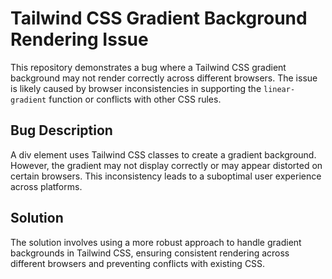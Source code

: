 # Tailwind CSS Gradient Background Rendering Issue

This repository demonstrates a bug where a Tailwind CSS gradient background may not render correctly across different browsers. The issue is likely caused by browser inconsistencies in supporting the `linear-gradient` function or conflicts with other CSS rules.

## Bug Description

A div element uses Tailwind CSS classes to create a gradient background.  However, the gradient may not display correctly or may appear distorted on certain browsers. This inconsistency leads to a suboptimal user experience across platforms.

## Solution

The solution involves using a more robust approach to handle gradient backgrounds in Tailwind CSS, ensuring consistent rendering across different browsers and preventing conflicts with existing CSS.